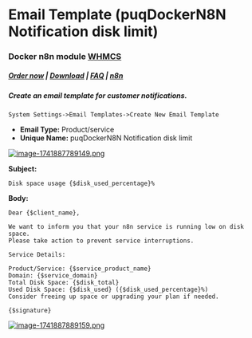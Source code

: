 # Email Template (puqDockerN8N Notification disk limit)

### Docker n8n module **[WHMCS](https://puqcloud.com/link.php?id=77)** 

#####  [Order now](https://puqcloud.com/whmcs-module-docker-n8n.php) | [Download](https://download.puqcloud.com/WHMCS/servers/PUQ_WHMCS-Docker-n8n/) | [FAQ](https://faq.puqcloud.com/) | [n8n](https://puqcloud.com/link.php?id=117)

##### Create an email template for customer notifications.

```
System Settings->Email Templates->Create New Email Template
```

- **Email Type:** Product/service
- **Unique Name:** puqDockerN8N Notification disk limit

[![image-1741887789149.png](https://doc.puq.info/uploads/images/gallery/2025-03/scaled-1680-/image-1741887789149.png)](https://doc.puq.info/uploads/images/gallery/2025-03/image-1741887789149.png)

**Subject:**

```
Disk space usage {$disk_used_percentage}%
```

**Body:**

```
Dear {$client_name},

We want to inform you that your n8n service is running low on disk space. 
Please take action to prevent service interruptions.

Service Details:

Product/Service: {$service_product_name}
Domain: {$service_domain}
Total Disk Space: {$disk_total}
Used Disk Space: {$disk_used} ({$disk_used_percentage}%)
Consider freeing up space or upgrading your plan if needed.

{$signature}
```

[![image-1741887889159.png](https://doc.puq.info/uploads/images/gallery/2025-03/scaled-1680-/image-1741887889159.png)](https://doc.puq.info/uploads/images/gallery/2025-03/image-1741887889159.png)